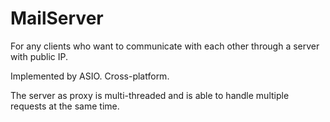 # MailServer
For any clients who want to communicate with each other through a server with public IP. 

Implemented by ASIO. Cross-platform.

The server as proxy is multi-threaded and is able to handle multiple requests at the same time.
